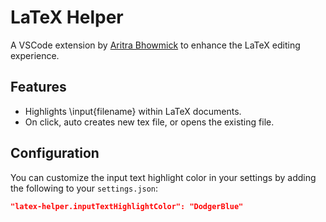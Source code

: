 # LaTeX Helper

A VSCode extension by [Aritra Bhowmick](https://github.com/ChesterXXX) to enhance the LaTeX editing experience.

## Features

- Highlights \input{filename} within LaTeX documents.
- On click, auto creates new tex file, or opens the existing file.

## Configuration

You can customize the input text highlight color in your settings by adding the following to your `settings.json`:

```json
"latex-helper.inputTextHighlightColor": "DodgerBlue"